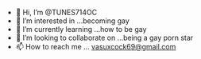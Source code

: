 - 👋 Hi, I’m @TUNES714OC
- 👀 I’m interested in ...becoming gay
- 🌱 I’m currently learning ...how to be gay
- 💞️ I’m looking to collaborate on ...being a gay porn star
- 📫 How to reach me ... vasuxcock69@gmail.com

<!---
TUNES714OC/TUNES714OC is a ✨ special ✨ repository because its `README.md` (this file) appears on your GitHub profile.
You can click the Preview link to take a look at your changes.
--->
